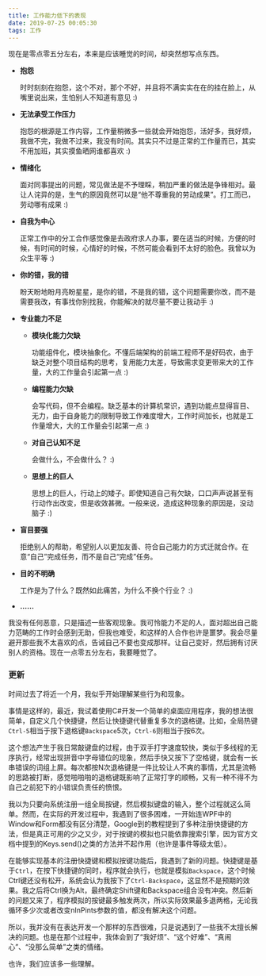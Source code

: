 ```yaml
---
title: 工作能力低下的表现
date: 2019-07-25 00:05:30
tags: 工作
---
```


现在是零点零五分左右，本来是应该睡觉的时间，却突然想写点东西。

- **抱怨** 

  时时刻刻在抱怨，这个不对，那个不好，并且将不满实实在在的挂在脸上，从嘴里说出来，生怕别人不知道有意见 :)

- **无法承受工作压力**

  抱怨的根源是工作内容，工作量稍微多一些就会开始抱怨，活好多，我好烦，我做不完，我做不过来，我没有时间。其实只不过是正常的工作量而已，其实不用加班，其实摸鱼晒网谁都喜欢 :)

- **情绪化**

  面对同事提出的问题，常见做法是不予理睬，稍加严重的做法是争锋相对。最让人诧异的是，生气的原因竟然可以是“他不尊重我的劳动成果”。打工而已，劳动哪有成果 :)

- **自我为中心**

  正常工作中的分工合作感觉像是去政府求人办事，要在适当的时候，方便的时候，有时间的时候，心情好的时候，不然可能会看到不太好的脸色。我曾以为众生平等 :)

- **你的错，我的错**

  盼天盼地盼月亮盼星星，是你的错，不是我的错，这个问题需要你改，而不是需要我改，有事找你别找我，你能解决的就尽量不要让我动手 :)

- **专业能力不足**

  - **模块化能力欠缺**

    功能组件化，模块抽象化。不懂后端架构的前端工程师不是好码农，由于缺乏对整个项目结构的思考，复用能力太差，导致需求变更带来大的工作量，大的工作量会引起第一点 :)

  - **编程能力欠缺**

    会写代码，但不会编程。缺乏基本的计算机常识，遇到功能点显得盲目、无力，由于自身能力的限制导致工作难度增大，工作时间加长，也就是工作量增大，大的工作量会引起第一点 :)

  - **对自己认知不足**

    会做什么，不会做什么？ :)

  - **思想上的巨人**

    思想上的巨人，行动上的矮子。即使知道自己有欠缺，口口声声说甚至有行动作出改变，但是收效甚微。一般来说，造成这种现象的原因是，没动脑子 :)

- **盲目要强**

  拒绝别人的帮助，希望别人以更加友善、符合自己能力的方式迁就合作。在意“自己”完成任务，而不是自己“完成”任务。

- **目的不明确**

  工作是为了什么？既然如此痛苦，为什么不换个行业？ :)

- **……**

我没有任何恶意，只是描述一些客观现象。我可怜能力不足的人，面对超出自己能力范畴的工作时会感到无助，但我也难受，和这样的人合作也许是噩梦。我会尽量避开那些我不太喜欢的点，告诫自己不要也变成那样。让自己变好，然后拥有讨厌别人的资格。现在一点零五分左右，我要睡觉了。

### 更新

时间过去了将近一个月，我似乎开始理解某些行为和现象。

事情是这样的，最近，我试着使用C#开发一个简单的桌面应用程序，我的想法很简单，自定义几个快捷键，然后让快捷键代替重复多次的退格键。比如，全局热键`Ctrl-5`相当于按下退格键`Backspace`5次，`Ctrl-6`则相当于按6次。

这个想法产生于我日常敲键盘的过程，由于双手打字速度较快，类似于多线程的无序执行，经常出现拼音中字母错位的现象，然后手快又按下了空格键，就会有一长串错误的词组上屏。每次都按N次退格键是一件比较让人不爽的事情，尤其是流畅的思路被打断，感觉啪啪啪的退格键既影响了正常打字的顺畅，又有一种不得不为自己之前犯下的小错误负责任的愤恨。

我以为只要向系统注册一组全局按键，然后模拟键盘的输入，整个过程就这么简单。然而，在实际的开发过程中，我遇到了很多困难，一开始连WPF中的Window和Form都没有区分清楚，Google到的教程提到了多种注册快捷键的方法，但是真正可用的少之又少，对于按键的模拟也只能依靠搜索引擎，因为官方文档中提到的Keys.send()之类的方法并不起作用（也许是事件等级太低）。

在能够实现基本的注册快捷键和模拟按键功能后，我遇到了新的问题。快捷键是基于`Ctrl`，在按下快捷键的同时，程序就会执行，也就是模拟`Backspace`，这个时候Ctrl键还没有松开，系统会认为我按下了`Ctrl-Backspace`，这显然不是预期的效果。我之后将Ctrl换为Alt，最终确定Shift键和Backspace组合没有冲突。然后新的问题又来了，程序模拟的按键最多触发两次，所以实际效果最多退两格，无论我循环多少次或者改变nInPints参数的值，都没有解决这个问题。

所以，我并没有在表达开发一个那样的东西很难，只是说遇到了一些我不太擅长解决的问题。也是在那个过程中，我体会到了“我好烦”、“这个好难”、“真闹心”、“没那么简单”之类的情绪。

也许，我们应该多一些理解。
